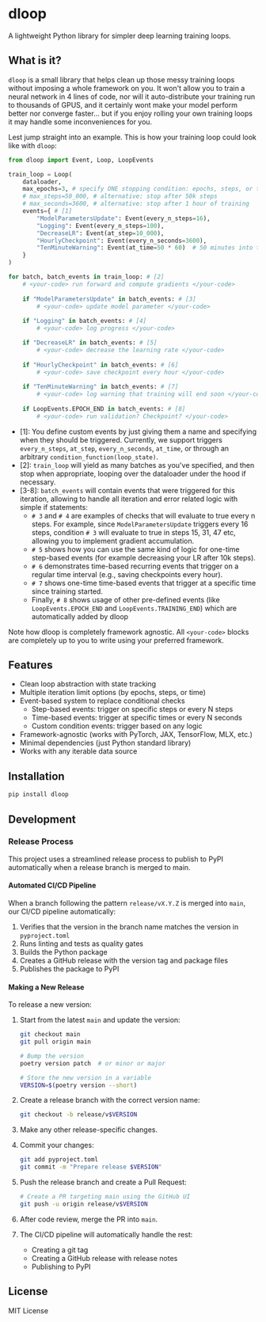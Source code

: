 # dloop

A lightweight Python library for simpler deep learning training loops.

## What is it?

`dloop` is a small library that helps clean up those messy training loops without imposing a whole framework on you. It won't allow you to train a neural network in 4 lines of code, nor will it auto-distribute your training run to thousands of GPUS, and it certainly wont make your model perform better nor converge faster... but if you enjoy rolling your own training loops it may handle some inconveniences for you.

Lest jump straight into an example. This is how your training loop could look like with `dloop`:

```python
from dloop import Event, Loop, LoopEvents

train_loop = Loop(
    dataloader, 
    max_epochs=3, # specify ONE stopping condition: epochs, steps, or time (in seconds)
    # max_steps=50_000, # alternative: stop after 50k steps
    # max_seconds=3600, # alternative: stop after 1 hour of training
    events={ # [1] 
        "ModelParametersUpdate": Event(every_n_steps=16), 
        "Logging": Event(every_n_steps=100),
        "DecreaseLR": Event(at_step=10_000),
        "HourlyCheckpoint": Event(every_n_seconds=3600),
        "TenMinuteWarning": Event(at_time=50 * 60)  # 50 minutes into training
    }
)

for batch, batch_events in train_loop: # [2]
    # <your-code> run forward and compute gradients </your-code>
    
    if "ModelParametersUpdate" in batch_events: # [3]
        # <your-code> update model parameter </your-code>
        
    if "Logging" in batch_events: # [4]
        # <your-code> log progress </your-code>

    if "DecreaseLR" in batch_events: # [5]
        # <your-code> decrease the learning rate </your-code>
        
    if "HourlyCheckpoint" in batch_events: # [6]
        # <your-code> save checkpoint every hour </your-code>
        
    if "TenMinuteWarning" in batch_events: # [7]
        # <your-code> log warning that training will end soon </your-code>
        
    if LoopEvents.EPOCH_END in batch_events: # [8]
        # <your-code> run validation? Checkpoint? </your-code>
```

- [1]: You define custom events by just giving them a name and specifying when they should be triggered. Currently, we support triggers `every_n_steps`, `at_step`, `every_n_seconds`, `at_time`, or through an arbitrary `condition_function(loop_state)`.
- [2]: `train_loop` will yield as many batches as you've specified, and then stop when appropriate, looping over the dataloader under the hood if necessary.
- [3-8]: `batch_events` will contain events that were triggered for this iteration, allowing to handle all iteration and error related logic with simple if statements:
    - `# 3` and `# 4` are examples of checks that will evaluate to true every n steps. For example, since `ModelParametersUpdate` triggers every 16 steps, condition `# 3` will evaluate to true in steps 15, 31, 47 etc, allowing you to implement gradient accumulation.
    - `# 5` shows how you can use the same kind of logic for one-time step-based events (for example decreasing your LR after 10k steps).
    - `# 6` demonstrates time-based recurring events that trigger on a regular time interval (e.g., saving checkpoints every hour).
    - `# 7` shows one-time time-based events that trigger at a specific time since training started.
    - Finally, `# 8` shows usage of other pre-defined events (like `LoopEvents.EPOCH_END` and `LoopEvents.TRAINING_END`) which are automatically added by dloop


Note how dloop is completely framework agnostic. All `<your-code>` blocks are completely up to you to write using your preferred framework.


## Features

- Clean loop abstraction with state tracking
- Multiple iteration limit options (by epochs, steps, or time)
- Event-based system to replace conditional checks
  - Step-based events: trigger on specific steps or every N steps
  - Time-based events: trigger at specific times or every N seconds
  - Custom condition events: trigger based on any logic
- Framework-agnostic (works with PyTorch, JAX, TensorFlow, MLX, etc.)
- Minimal dependencies (just Python standard library)
- Works with any iterable data source


## Installation

```bash
pip install dloop
```

## Development

### Release Process

This project uses a streamlined release process to publish to PyPI automatically when a release branch is merged to main.

#### Automated CI/CD Pipeline

When a branch following the pattern `release/vX.Y.Z` is merged into `main`, our CI/CD pipeline automatically:

1. Verifies that the version in the branch name matches the version in `pyproject.toml`
2. Runs linting and tests as quality gates
3. Builds the Python package
4. Creates a GitHub release with the version tag and package files
5. Publishes the package to PyPI

#### Making a New Release

To release a new version:

1. Start from the latest `main` and update the version:
    ```bash
    git checkout main
    git pull origin main

    # Bump the version
    poetry version patch  # or minor or major

    # Store the new version in a variable
    VERSION=$(poetry version --short)
    ```

2. Create a release branch with the correct version name:
    ```bash
    git checkout -b release/v$VERSION
    ```

3. Make any other release-specific changes.

4. Commit your changes:
    ```bash
    git add pyproject.toml
    git commit -m "Prepare release $VERSION"
    ```

5. Push the release branch and create a Pull Request:
    ```bash
    # Create a PR targeting main using the GitHub UI
    git push -u origin release/v$VERSION
    ```

6. After code review, merge the PR into `main`.

7. The CI/CD pipeline will automatically handle the rest:
   - Creating a git tag
   - Creating a GitHub release with release notes
   - Publishing to PyPI


## License

MIT License